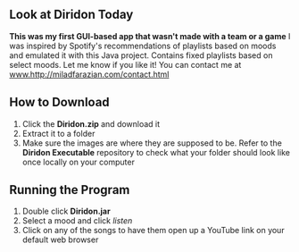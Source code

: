 ## Look at Diridon Today
**This was my first GUI-based app that wasn't made with a team or a game**
I was inspired by Spotify's recommendations of playlists based on moods and emulated it with this Java project. Contains fixed playlists based on select moods. Let me know if you like it! You can contact me at www.http://miladfarazian.com/contact.html 

## How to Download
1. Click the **Diridon.zip** and download it
2. Extract it to a folder
3. Make sure the images are where they are supposed to be. Refer to the **Diridon Executable** repository to check what your folder should look like once locally on your computer

## Running the Program
1. Double click **Diridon.jar**
2. Select a mood and click *listen*
3. Click on any of the songs to have them open up a YouTube link on your default web browser

